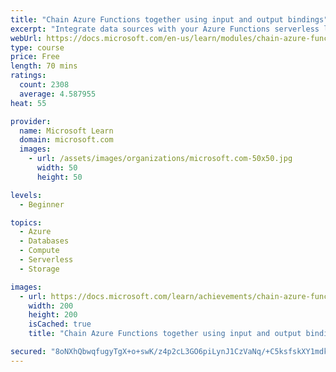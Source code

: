 ```yaml
---
title: "Chain Azure Functions together using input and output bindings"
excerpt: "Integrate data sources with your Azure Functions serverless logic by using bindings."
webUrl: https://docs.microsoft.com/en-us/learn/modules/chain-azure-functions-data-using-bindings/
type: course
price: Free
length: 70 mins
ratings:
  count: 2308
  average: 4.587955
heat: 55

provider:
  name: Microsoft Learn
  domain: microsoft.com
  images:
    - url: /assets/images/organizations/microsoft.com-50x50.jpg
      width: 50
      height: 50

levels:
  - Beginner

topics:
  - Azure
  - Databases
  - Compute
  - Serverless
  - Storage

images:
  - url: https://docs.microsoft.com/learn/achievements/chain-azure-functions-data-using-bindings-social.png
    width: 200
    height: 200
    isCached: true
    title: "Chain Azure Functions together using input and output bindings"

secured: "8oNXhQbwqfugyTgX+o+swK/z4p2cL3GO6piLynJ1CzVaNq/+C5ksfskXY1mdkTr8iKL+2zCVRVdwbOBsxFa/YUPeH19GXvRK7FklbkmL7I5ckIf+Pm+YdHS12OUMeDZxJ0s5q4pL0BRye+fRPOFa0nR6kFY5mfOFXbDuqNEE0023w1J4ga+j7EAxWcFBE+Ma2giI7qkHGtJNl7pnK3OQVa+NcJy1dF2EKl85duvqC/dWMfVdwIDfZwo5R4+QoEb703jkHIre01oFynsh5UQyOJAad9ivRQBfCOv1E0n1k3ZGm8ajC6qU27KKBhtilHe3LH36GEpL+nutXfCycik6hRHHZmLLexCXwMXmvUpXshe/asOVTfdg3ZOQxU+Pe39Ii7NFe35rJBsgbi5iC01AnQ==;nhzQL6YD3x1JAWndLfdTng=="
---
```


